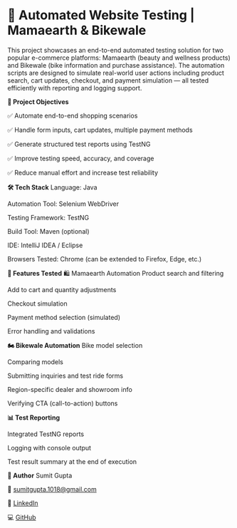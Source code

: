 # **🧪 Automated Website Testing | Mamaearth & Bikewale**

This project showcases an end-to-end automated testing solution for two popular e-commerce platforms: Mamaearth (beauty and wellness products) and Bikewale (bike information and purchase assistance). The automation scripts are designed to simulate real-world user actions including product search, cart updates, checkout, and payment simulation — all tested efficiently with reporting and logging support.


**📌 Project Objectives**

✅ Automate end-to-end shopping scenarios

✅ Handle form inputs, cart updates, multiple payment methods

✅ Generate structured test reports using TestNG

✅ Improve testing speed, accuracy, and coverage

✅ Reduce manual effort and increase test reliability


**🛠️ Tech Stack**
Language: Java

Automation Tool: Selenium WebDriver

Testing Framework: TestNG

Build Tool: Maven (optional)

IDE: IntelliJ IDEA / Eclipse

Browsers Tested: Chrome (can be extended to Firefox, Edge, etc.)


**🚀 Features Tested**
🛍️ Mamaearth Automation
Product search and filtering

Add to cart and quantity adjustments

Checkout simulation

Payment method selection (simulated)

Error handling and validations


**🏍️ Bikewale Automation**
Bike model selection

Comparing models

Submitting inquiries and test ride forms

Region-specific dealer and showroom info

Verifying CTA (call-to-action) buttons


**📊 Test Reporting**

Integrated TestNG reports

Logging with console output

Test result summary at the end of execution



**🙌 Author**
Sumit Gupta

📧 sumitgupta.1018@gmail.com

🔗 [LinkedIn](https://www.linkedin.com/in/sumitgupta1018/)

💻 [GitHub](https://github.com/Sumit-1018)

